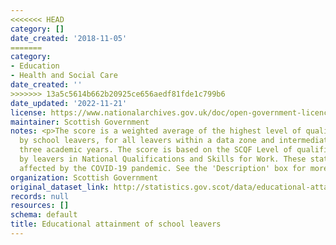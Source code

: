 ```yaml
---
<<<<<<< HEAD
category: []
date_created: '2018-11-05'
=======
category:
- Education
- Health and Social Care
date_created: ''
>>>>>>> 13a5c5614b662b20925ce656aedf81fde1c799b6
date_updated: '2022-11-21'
license: https://www.nationalarchives.gov.uk/doc/open-government-licence/version/3/
maintainer: Scottish Government
notes: <p>The score is a weighted average of the highest level of qualification achieved
  by school leavers, for all leavers within a data zone and intermediate zone, over
  three academic years. The score is based on the SCQF Level of qualifications gained
  by leavers in National Qualifications and Skills for Work. These statistics are
  affected by the COVID-19 pandemic. See the 'Description' box for more information.</p>
organization: Scottish Government
original_dataset_link: http://statistics.gov.scot/data/educational-attainment-of-school-leavers
records: null
resources: []
schema: default
title: Educational attainment of school leavers
---
```


